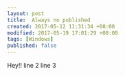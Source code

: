 ```yaml
---
layout: post
title:  Always no published
created: 2017-05-12 11:31:34 +08:00
modified: 2017-05-19 17:01:29 +08:00
tags: [Windows]
published: false
---
```


Hey!! 
line 2
line 3
